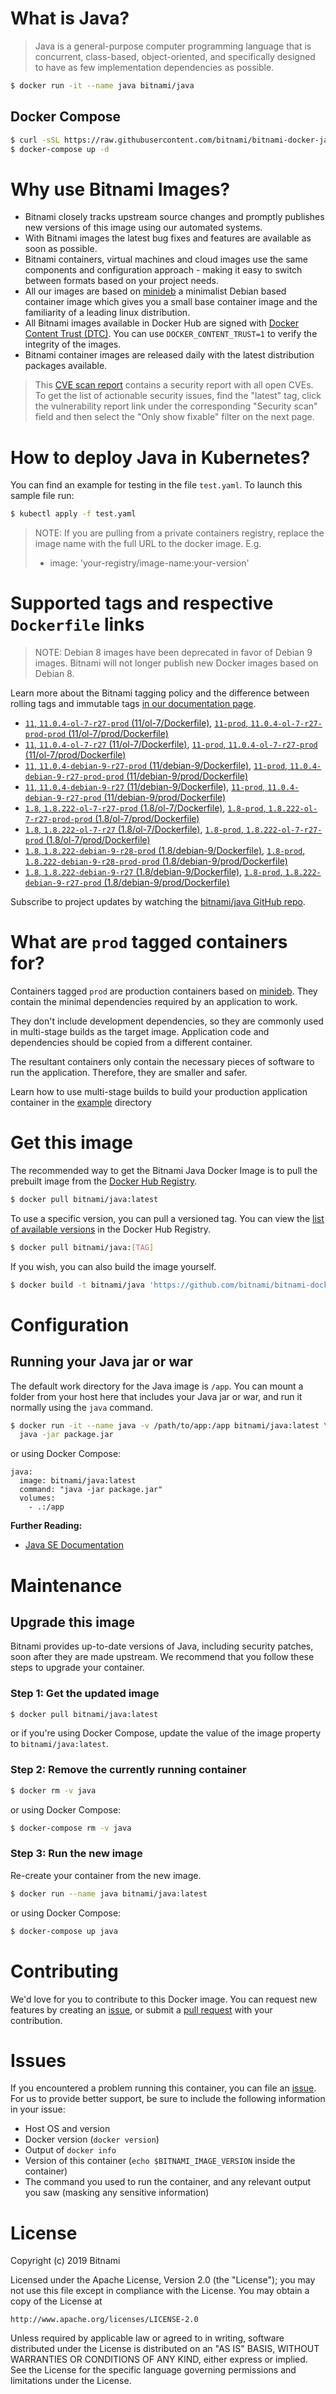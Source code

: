 # What is Java?

> Java is a general-purpose computer programming language that is concurrent, class-based, object-oriented, and specifically designed to have as few implementation dependencies as possible.

```bash
$ docker run -it --name java bitnami/java
```

## Docker Compose

```bash
$ curl -sSL https://raw.githubusercontent.com/bitnami/bitnami-docker-java/master/docker-compose.yml > docker-compose.yml
$ docker-compose up -d
```

# Why use Bitnami Images?

* Bitnami closely tracks upstream source changes and promptly publishes new versions of this image using our automated systems.
* With Bitnami images the latest bug fixes and features are available as soon as possible.
* Bitnami containers, virtual machines and cloud images use the same components and configuration approach - making it easy to switch between formats based on your project needs.
* All our images are based on [minideb](https://github.com/bitnami/minideb) a minimalist Debian based container image which gives you a small base container image and the familiarity of a leading linux distribution.
* All Bitnami images available in Docker Hub are signed with [Docker Content Trust (DTC)](https://docs.docker.com/engine/security/trust/content_trust/). You can use `DOCKER_CONTENT_TRUST=1` to verify the integrity of the images.
* Bitnami container images are released daily with the latest distribution packages available.


> This [CVE scan report](https://quay.io/repository/bitnami/java?tab=tags) contains a security report with all open CVEs. To get the list of actionable security issues, find the "latest" tag, click the vulnerability report link under the corresponding "Security scan" field and then select the "Only show fixable" filter on the next page.

# How to deploy Java in Kubernetes?

You can find an example for testing in the file `test.yaml`. To launch this sample file run:

```bash
$ kubectl apply -f test.yaml
```

> NOTE: If you are pulling from a private containers registry, replace the image name with the full URL to the docker image. E.g.
>
> - image: 'your-registry/image-name:your-version'

# Supported tags and respective `Dockerfile` links

> NOTE: Debian 8 images have been deprecated in favor of Debian 9 images. Bitnami will not longer publish new Docker images based on Debian 8.

Learn more about the Bitnami tagging policy and the difference between rolling tags and immutable tags [in our documentation page](https://docs.bitnami.com/containers/how-to/understand-rolling-tags-containers/).


- [`11`, `11.0.4-ol-7-r27-prod` (11/ol-7/Dockerfile)](https://github.com/bitnami/bitnami-docker-java/blob/11.0.4-ol-7-r27-prod/11/ol-7/Dockerfile), [`11-prod`, `11.0.4-ol-7-r27-prod-prod` (11/ol-7/prod/Dockerfile)](https://github.com/bitnami/bitnami-docker-java/blob/11.0.4-ol-7-r27-prod/11/ol-7/prod/Dockerfile)
- [`11`, `11.0.4-ol-7-r27` (11/ol-7/Dockerfile)](https://github.com/bitnami/bitnami-docker-java/blob/11.0.4-ol-7-r27/11/ol-7/Dockerfile), [`11-prod`, `11.0.4-ol-7-r27-prod` (11/ol-7/prod/Dockerfile)](https://github.com/bitnami/bitnami-docker-java/blob/11.0.4-ol-7-r27/11/ol-7/prod/Dockerfile)
- [`11`, `11.0.4-debian-9-r27-prod` (11/debian-9/Dockerfile)](https://github.com/bitnami/bitnami-docker-java/blob/11.0.4-debian-9-r27-prod/11/debian-9/Dockerfile), [`11-prod`, `11.0.4-debian-9-r27-prod-prod` (11/debian-9/prod/Dockerfile)](https://github.com/bitnami/bitnami-docker-java/blob/11.0.4-debian-9-r27-prod/11/debian-9/prod/Dockerfile)
- [`11`, `11.0.4-debian-9-r27` (11/debian-9/Dockerfile)](https://github.com/bitnami/bitnami-docker-java/blob/11.0.4-debian-9-r27/11/debian-9/Dockerfile), [`11-prod`, `11.0.4-debian-9-r27-prod` (11/debian-9/prod/Dockerfile)](https://github.com/bitnami/bitnami-docker-java/blob/11.0.4-debian-9-r27/11/debian-9/prod/Dockerfile)
- [`1.8`, `1.8.222-ol-7-r27-prod` (1.8/ol-7/Dockerfile)](https://github.com/bitnami/bitnami-docker-java/blob/1.8.222-ol-7-r27-prod/1.8/ol-7/Dockerfile), [`1.8-prod`, `1.8.222-ol-7-r27-prod-prod` (1.8/ol-7/prod/Dockerfile)](https://github.com/bitnami/bitnami-docker-java/blob/1.8.222-ol-7-r27-prod/1.8/ol-7/prod/Dockerfile)
- [`1.8`, `1.8.222-ol-7-r27` (1.8/ol-7/Dockerfile)](https://github.com/bitnami/bitnami-docker-java/blob/1.8.222-ol-7-r27/1.8/ol-7/Dockerfile), [`1.8-prod`, `1.8.222-ol-7-r27-prod` (1.8/ol-7/prod/Dockerfile)](https://github.com/bitnami/bitnami-docker-java/blob/1.8.222-ol-7-r27/1.8/ol-7/prod/Dockerfile)
- [`1.8`, `1.8.222-debian-9-r28-prod` (1.8/debian-9/Dockerfile)](https://github.com/bitnami/bitnami-docker-java/blob/1.8.222-debian-9-r28-prod/1.8/debian-9/Dockerfile), [`1.8-prod`, `1.8.222-debian-9-r28-prod-prod` (1.8/debian-9/prod/Dockerfile)](https://github.com/bitnami/bitnami-docker-java/blob/1.8.222-debian-9-r28-prod/1.8/debian-9/prod/Dockerfile)
- [`1.8`, `1.8.222-debian-9-r27` (1.8/debian-9/Dockerfile)](https://github.com/bitnami/bitnami-docker-java/blob/1.8.222-debian-9-r27/1.8/debian-9/Dockerfile), [`1.8-prod`, `1.8.222-debian-9-r27-prod` (1.8/debian-9/prod/Dockerfile)](https://github.com/bitnami/bitnami-docker-java/blob/1.8.222-debian-9-r27/1.8/debian-9/prod/Dockerfile)

Subscribe to project updates by watching the [bitnami/java GitHub repo](https://github.com/bitnami/bitnami-docker-java).

# What are `prod` tagged containers for?

Containers tagged `prod` are production containers based on [minideb](https://github.com/bitnami/minideb). They contain the minimal dependencies required by an application to work.

They don't include development dependencies, so they are commonly used in multi-stage builds as the target image. Application code and dependencies should be copied from a different container.

The resultant containers only contain the necessary pieces of software to run the application. Therefore, they are smaller and safer.

Learn how to use multi-stage builds to build your production application container in the [example](/example) directory

# Get this image

The recommended way to get the Bitnami Java Docker Image is to pull the prebuilt image from the [Docker Hub Registry](https://hub.docker.com/r/bitnami/java).

```bash
$ docker pull bitnami/java:latest
```

To use a specific version, you can pull a versioned tag. You can view the [list of available versions](https://hub.docker.com/r/bitnami/java/tags/) in the Docker Hub Registry.

```bash
$ docker pull bitnami/java:[TAG]
```

If you wish, you can also build the image yourself.

```bash
$ docker build -t bitnami/java 'https://github.com/bitnami/bitnami-docker-java.git#master:1.8/debian-9'
```

# Configuration

## Running your Java jar or war

The default work directory for the Java image is `/app`. You can mount a folder from your host here that includes your Java jar or war, and run it normally using the `java` command.

```bash
$ docker run -it --name java -v /path/to/app:/app bitnami/java:latest \
  java -jar package.jar
```

or using Docker Compose:

```
java:
  image: bitnami/java:latest
  command: "java -jar package.jar"
  volumes:
    - .:/app
```

**Further Reading:**

  - [Java SE Documentation](https://docs.oracle.com/javase/8/docs/api/)

# Maintenance

## Upgrade this image

Bitnami provides up-to-date versions of Java, including security patches, soon after they are made upstream. We recommend that you follow these steps to upgrade your container.

### Step 1: Get the updated image

```bash
$ docker pull bitnami/java:latest
```

or if you're using Docker Compose, update the value of the image property to `bitnami/java:latest`.

### Step 2: Remove the currently running container

```bash
$ docker rm -v java
```

or using Docker Compose:

```bash
$ docker-compose rm -v java
```

### Step 3: Run the new image

Re-create your container from the new image.

```bash
$ docker run --name java bitnami/java:latest
```

or using Docker Compose:

```bash
$ docker-compose up java
```

# Contributing

We'd love for you to contribute to this Docker image. You can request new features by creating an [issue](https://github.com/bitnami/bitnami-docker-java/issues), or submit a [pull request](https://github.com/bitnami/bitnami-docker-java/pulls) with your contribution.

# Issues

If you encountered a problem running this container, you can file an [issue](https://github.com/bitnami/bitnami-docker-java/issues). For us to provide better support, be sure to include the following information in your issue:

- Host OS and version
- Docker version (`docker version`)
- Output of `docker info`
- Version of this container (`echo $BITNAMI_IMAGE_VERSION` inside the container)
- The command you used to run the container, and any relevant output you saw (masking any sensitive
information)

# License

Copyright (c) 2019 Bitnami

Licensed under the Apache License, Version 2.0 (the "License");
you may not use this file except in compliance with the License.
You may obtain a copy of the License at

    http://www.apache.org/licenses/LICENSE-2.0

Unless required by applicable law or agreed to in writing, software
distributed under the License is distributed on an "AS IS" BASIS,
WITHOUT WARRANTIES OR CONDITIONS OF ANY KIND, either express or implied.
See the License for the specific language governing permissions and
limitations under the License.
